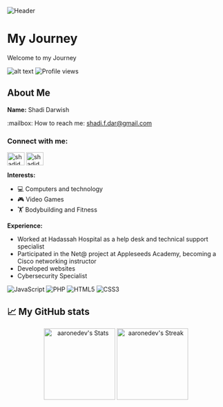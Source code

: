 ![Header](https://raw.githubusercontent.com/shadidar/adventure-journal/initial-discovery/github-header-image.png)

# My Journey
Welcome to my Journey

![alt text](https://i.ibb.co/XD4TzBk/Screenshot-2024-08-07-205639.png)
![Profile views](https://komarev.com/ghpvc/?username=shadidar&label=Profile%20views&color=60598F&style=flat)

## About Me

**Name:** Shadi Darwish

<div>:mailbox: How to reach me: <a href="mailto:shadi.f.dar@gmail.com">shadi.f.dar@gmail.com</a></div>

<h3 align="left">Connect with me:</h3>
<p align="left">
<a href="https://www.instagram.com/shadi.dar" target="blank"><img align="center" src="https://raw.githubusercontent.com/rahuldkjain/github-profile-readme-generator/master/src/images/icons/Social/instagram.svg" alt="shadidar" height="30" width="40" /></a>
<a href="https://www.youtube.com/@shadiman94" target="blank"><img align="center" src="https://raw.githubusercontent.com/rahuldkjain/github-profile-readme-generator/master/src/images/icons/Social/youtube.svg" alt="shadidar" height="30" width="40" /></a>
</p>

**Interests:**
- :computer: Computers and technology</br>
- :video_game: Video Games</br> 
- :weight_lifting: Bodybuilding and Fitness</br>

**Experience:**
- Worked at Hadassah Hospital as a help desk and technical support specialist
- Participated in the Net@ project at Appleseeds Academy, becoming a Cisco networking instructor
- Developed websites
- Cybersecurity Specialist

<div class="badges-intro">

![JavaScript](https://img.shields.io/badge/-JavaScript-000000?style=flat&logo=javascript&logoColor=#F7DF1E)
![PHP](https://img.shields.io/badge/-PHP-000000?style=flat&logo=php&logoColor=#777BB4)
![HTML5](https://img.shields.io/badge/-HTML5-000000?style=flat&logo=html5&logoColor=#E34F26)
![CSS3](https://img.shields.io/badge/-CSS3-000000?style=flat&logo=css3&logoColor=#1572B6)

</div>

## 📈 My GitHub stats

<div class="badges-githubstats">
  <p align="center">
    <img src="https://github-readme-stats.vercel.app/api?username=shadidar&theme=tokyonight&show_icons=true&hide_border=true&count_private=true" alt="aaronedev's Stats" height="165">
    <img src="https://github-readme-streak-stats.herokuapp.com/?user=shadidar&theme=tokyonight&hide_border=true" alt="aaronedev's Streak" height="165">
  </p>
</div>
